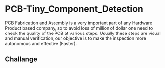# PCB-Tiny_Component_Detection
PCB Fabrication and Assembly is a very important part of any Hardware Product based company, so to avoid loss of million of dollar one need to check the quality of the PCB at various steps. Usually these steps are visual and manual verification, our objective is to make the inspection more autonomous and effective (Faster).

## Challange

